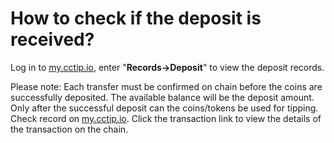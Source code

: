 # How to check if the deposit is received?

Log in to [my.cctip.io](https://my.cctip.io), enter "**Records-&gt;Deposit**" to view the deposit records.

Please note: Each transfer must be confirmed on chain before the coins are successfully deposited. The available balance will be the deposit amount. Only after the successful deposit can the coins/tokens be used for tipping. Check record on [my.cctip.io](https://my.cctip.io/). Click the transaction link to view the details of the transaction on the chain.

